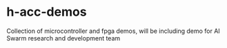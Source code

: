# h-acc-demos
Collection of microcontroller and fpga demos, will be including demo for AI Swarm research and development team
